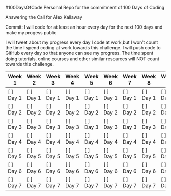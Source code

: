 #100DaysOfCode
Personal Repo for the commitment of 100 Days of Coding

Answering the Call for Alex Kallaway

Commit:
I will code for at least an hour every day for the next 100 days and make my progess public

I will tweet about my progress every day
I code at work,but I won’t count the time I spend coding at work towards this challenge.
I will push code to GitHub every day so that anyone can see my progress. 
The time spent doing tutorials, online courses and other similar resources will NOT count towards this challenge. 

   Week 1  |    Week 2  |   Week 3   |   Week 4   |   Week 5   |   Week 6   |   Week 7   |   Week 8   |   Week 9   |  
-----------|------------|------------|------------|------------|------------|------------|------------|------------|
 [ ] Day 1 |  [ ] Day 1 |  [ ] Day 1 |  [ ] Day 1 |  [ ] Day 1 |  [ ] Day 1 |  [ ] Day 1 |  [ ] Day 1 |  [ ] Day 1 | 
 [ ] Day 2 |  [ ] Day 2 |  [ ] Day 2 |  [ ] Day 2 |  [ ] Day 2 |  [ ] Day 2 |  [ ] Day 2 |  [ ] Day 2 |  [ ] Day 2 |
 [ ] Day 3 |  [ ] Day 3 |  [ ] Day 3 |  [ ] Day 3 |  [ ] Day 3 |  [ ] Day 3 |  [ ] Day 3 |  [ ] Day 3 |  [ ] Day 3 |
 [ ] Day 4 |  [ ] Day 4 |  [ ] Day 4 |  [ ] Day 4 |  [ ] Day 4 |  [ ] Day 4 |  [ ] Day 4 |  [ ] Day 4 |  [ ] Day 4 |
 [ ] Day 5 |  [ ] Day 5 |  [ ] Day 5 |  [ ] Day 5 |  [ ] Day 5 |  [ ] Day 5 |  [ ] Day 5 |  [ ] Day 5 |  [ ] Day 5 |
 [ ] Day 6 |  [ ] Day 6 |  [ ] Day 6 |  [ ] Day 6 |  [ ] Day 6 |  [ ] Day 6 |  [ ] Day 6 |  [ ] Day 6 |  [ ] Day 6 |
 [ ] Day 7 |  [ ] Day 7 |  [ ] Day 7 |  [ ] Day 7 |  [ ] Day 7 |  [ ] Day 7 |  [ ] Day 7 |  [ ] Day 7 |  [ ] Day 7 |
